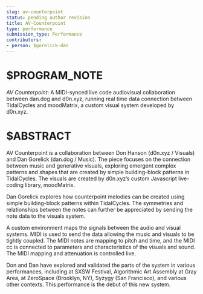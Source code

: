 ```yaml
---
slug: av-counterpoint
status: pending author revision
title: AV-Counterpoint
type: performance
submission_type: Performance
contributors:
- person: $gorelick-dan
---
```


# $PROGRAM_NOTE

*AV Counterpoint*: A MIDI-synced live code audiovisual collaboration between dan.dog
and d0n.xyz, running real time data connection between TidalCycles and
moodMatrix, a custom visual system developed by d0n.xyz.

# $ABSTRACT

AV Counterpoint is a collaboration between Don Hanson (d0n.xyz / Visuals) and Dan
Gorelick (dan.dog / Music). The piece focuses on the connection between music and
generative visuals, exploring emergent complex patterns and shapes that are created
by simple building-block patterns in TidalCycles. The visuals are created by d0n.xyz’s
custom Javascript live-coding library, moodMatrix.

Dan Gorelick explores how counterpoint melodies can be created using simple
building-block patterns within TidalCycles. The symmetries and relationships
between the notes can further be appreciated by sending the note data to the visuals
system.

A custom environment maps the signals between the audio and visual systems. MIDI
is used to send the data allowing the music and visuals to be tightly coupled. The
MIDI notes are mapping to pitch and time, and the MIDI cc is connected to
parameters and characteristics of the visuals and sound. The MIDI mapping and
attenuation is controlled live.

Don and Dan have explored and validated the parts of the system in various
performances, including at SXSW Festival, Algorithmic Art Assembly at Gray Area, at
ZeroSpace (Brooklyn, NY), Syzygy (San Francisco), and various other contexts. This
performance is the debut of this new system.

